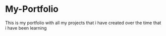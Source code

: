 # My-Portfolio
This is my portfolio with all my projects that i have created over the time that i have been learning

